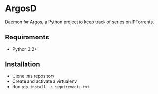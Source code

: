 # ArgosD
Daemon for Argos, a Python project to keep track of series on IPTorrents.

## Requirements
- Python 3.2+

## Installation
- Clone this repository
- Create and activate a virtualenv
- Run `pip install -r requirements.txt`